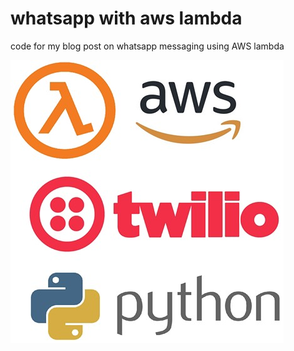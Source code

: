 # whatsapp with aws lambda
code for my blog post on whatsapp messaging using AWS lambda

![Technology stack used](tech_used.jpeg)